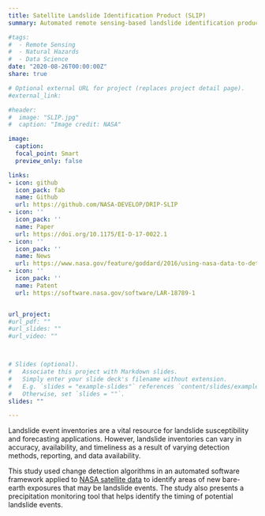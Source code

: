 ```yaml
---
title: Satellite Landslide Identification Product (SLIP)
summary: Automated remote sensing-based landslide identification product

#tags: 
#  - Remote Sensing
#  - Natural Hazards
#  - Data Science
date: "2020-08-26T00:00:00Z"
share: true

# Optional external URL for project (replaces project detail page).
#external_link:

#header:
#  image: "SLIP.jpg"
#  caption: "Image credit: NASA"

image: 
  caption: 
  focal_point: Smart
  preview_only: false

links:
- icon: github
  icon_pack: fab
  name: Github
  url: https://github.com/NASA-DEVELOP/DRIP-SLIP
- icon: ''
  icon_pack: ''
  name: Paper
  url: https://doi.org/10.1175/EI-D-17-0022.1
- icon: ''
  icon_pack: ''
  name: News
  url: https://www.nasa.gov/feature/goddard/2016/using-nasa-data-to-detect-potential-landslides
- icon: ''
  icon_pack: ''
  name: Patent
  url: https://software.nasa.gov/software/LAR-18789-1


url_project: 
#url_pdf: ""
#url_slides: ""
#url_video: ""



# Slides (optional).
#   Associate this project with Markdown slides.
#   Simply enter your slide deck's filename without extension.
#   E.g. `slides = "example-slides"` references `content/slides/example-slides.md`.
#   Otherwise, set `slides = ""`.
slides: ""

---
```


Landslide event inventories are a vital resource for landslide susceptibility and forecasting applications. However, landslide inventories can vary in accuracy, availability, and timeliness as a result of varying detection methods, reporting, and data availability. 

This study used change detection algorithms in an automated software framework applied to [NASA satellite data](https://www.nasa.gov/feature/goddard/2016/using-nasa-data-to-detect-potential-landslides) to identify areas of new bare-earth exposures that may be landslide events. The study also presents a precipitation monitoring tool that helps  identify the timing of potential landslide events.

